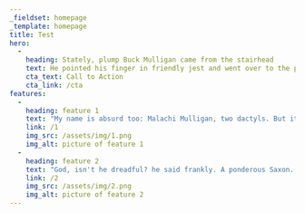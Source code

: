 ```yaml
---
_fieldset: homepage
_template: homepage
title: Test
hero:
  - 
    heading: Stately, plump Buck Mulligan came from the stairhead
    text: He pointed his finger in friendly jest and went over to the parapet, laughing to himself. Stephen Dedalus stepped up, followed him wearily halfway and sat down on the edge of the gunrest, watching him still as he propped his mirror on the parapet, dipped the brush in the bowl and lathered cheeks and neck.
    cta_text: Call to Action
    cta_link: /cta
features:
  - 
    heading: feature 1
    text: "My name is absurd too: Malachi Mulligan, two dactyls. But it has a Hellenic ring, hasn't it? Tripping and sunny like the buck himself. We must go to Athens. Will you come if I can get the aunt to fork out twenty quid?"
    link: /1
    img_src: /assets/img/1.png
    img_alt: picture of feature 1
  - 
    heading: feature 2
    text: "God, isn't he dreadful? he said frankly. A ponderous Saxon. He thinks you're not a gentleman. God, these bloody English! Bursting with money and indigestion."
    link: /2
    img_src: /assets/img/2.png
    img_alt: picture of feature 2
---
```

